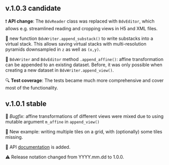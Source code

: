 ## v.1.0.3 candidate

:exclamation: **API change**: The `BdvReader` class was replaced with `BdvEditor`, which allows e.g. streamlined reading and cropping views in H5 and XML files.

:gem: new function `BdvWriter.append_substack()` to write substacks into a virtual stack. 
This allows saving virtual stacks with multi-resolution pyramids downsampled in `z` as well as `(x,y)`.

:gem: `BdvWriter` and `BdvEditor` method `.append_affine()`: affine transformation can be appended to an existing dataset. 
Before, it was only possible when creating a new dataset in `BdvWriter.append_view()`. 

:mag: **Test coverage**: The tests became much more comprehensive and cover most of the functionality.

## v.1.0.1 stable
:bug: *Bugfix*: affine transformations of different views were mixed due to using mutable argument `m_affine` in `append_view()`

:gem: New example: writing multiple tiles on a grid, with (optionally) some tiles missing.

:book: API [documentation](https://nvladimus.github.io/npy2bdv/) is added.

:warning: Release notation changed from YYYY.mm.dd to 1.0.0.